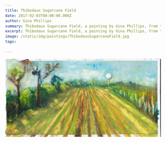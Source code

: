 ```yaml
---
title: Thibodaux Sugarcane Field
date: 2017-02-03T00:00:00.000Z
author: Gina Phillips
summary: Thibodaux Sugarcane Field, a painting by Gina Phillips, from the show Crow Valley at Jonathan Ferrara Gallery, 2018.
excerpt: Thibodaux Sugarcane Field, a painting by Gina Phillips, from the show Crow Valley at Jonathan Ferrara Gallery, 2018.
image: /static/img/paintings/ThibodauxSugarcaneField.jpg
tags:

---
```


![Thibodaux Sugarcane Field, a painting by Gina Phillips, from the show Crow Valley at Jonathan Ferrara Gallery, 2018.](/static/img/paintings/ThibodauxSugarcaneField.jpg "Thibodaux Sugarcane Field, a painting by Gina Phillips, from the show Crow Valley at Jonathan Ferrara Gallery, 2018.")